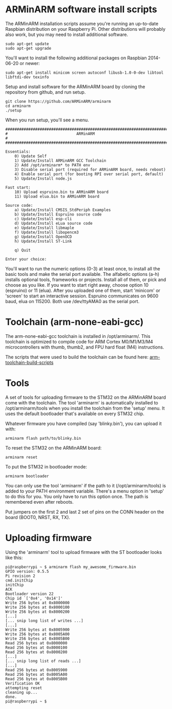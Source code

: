 ARMinARM software install scripts
=================================

The ARMinARM installation scripts assume you're running an up-to-date Raspbian distribution on your Raspberry Pi. Other distributions will probably also work, but you may need to install additional software.

    sudo apt-get update
    sudo apt-get upgrade

You'll want to install the following additional packages on Raspbian 2014-06-20 or newer:

    sudo apt-get install minicom screen autoconf libusb-1.0-0-dev libtool libftdi-dev texinfo

Setup and install software for the ARMinARM board by cloning the repository from github, and run setup.

    git clone https://github.com/ARMinARM/arminarm
    cd arminarm
    ./setup

When you run setup, you'll see a menu.

    #######################################################################
    #                              ARMinARM                               #
    #######################################################################
    
    Essentials:
        0) Update Self
        1) Update/Install ARMinARM GCC Toolchain
        2) Add /opt/arminarm* to PATH env
        3) Disable serial port (required for ARMinARM board, needs reboot)
        4) Enable serial port (for booting RPI over serial port, default)
        5) Update/Install node.js
    
    Fast start:
        10) Upload espruino.bin to ARMinARM board
        11) Upload elua.bin to ARMinARM board
    
    Source code:
        a) Update/Install CMSIS_StdPeriph Examples
        b) Update/Install Espruino source code
        c) Update/Install esp-cli
        d) Update/Install eLua source code
        e) Update/Install libmaple
        f) Update/Install libopencm3
        g) Update/Install OpenOCD
        h) Update/Install ST-Link
    
        q) Quit
    
    Enter your choice:

You'll want to run the numeric options (0-3) at least once, to install all the basic tools and make the serial port available. The alfabetic options (a-h) installs optional tools, frameworks or projects. Install all of them, or pick and choose as you like. If you want to start right away, choose option 10 (espruino) or 11 (elua). After you uploaded one of them, start 'minicom' or 'screen' to start an interactive session. Espruino communicates on 9600 baud, elua on 115200. Both use /dev/ttyAMA0 as the serial port.

Toolchain (arm-none-eabi-gcc)
=============================

The arm-none-eabi-gcc toolchain is installed in /opt/arminarm/. This toolchain is optimized to compile code for ARM Cortex M0/M1/M3/M4 microcontrollers with thumb, thumb2, and FPU hard float (M4) instructions.

The scripts that were used to build the toolchain can be found here: [arm-toolchain-build-scripts](https://github.com/ARMinARM/arm-toolchain-build-scripts)

Tools
=====
A set of tools for uploading firmware to the STM32 on the ARMinARM board come with the toolchain. The tool 'arminarm' is automatically installed to /opt/arminarm/tools when you install the toolchain from the 'setup' menu. It uses the default bootloader that's available on every STM32 chip.

Whatever firmware you have compiled (say 'blinky.bin'), you can upload it with:

    arminarm flash path/to/blinky.bin

To reset the STM32 on the ARMinARM board:

    arminarm reset
    
To put the STM32 in bootloader mode:

    arminarm bootloader

You can only use the tool 'arminarm' if the path to it (/opt/arminarm/tools) is added to your PATH environment variable. There's a menu option in 'setup' to do this for you. You only have to run this option once. The path is remembered even after reboots.

Put jumpers on the first 2 and last 2 set of pins on the CONN header on the board (BOOT0, NRST, RX, TX).

Uploading firmware
==================

Using the 'arminarm' tool to upload firmware with the ST bootloader looks like this:

    pi@raspberrypi ~ $ arminarm flash my_awesome_firmware.bin 
    GPIO version: 0.5.5
    Pi revision 2
    cmd.initChip
    initChip
    ACK
    Bootloader version 22
    Chip id `['0x4', '0x14']'
    Write 256 bytes at 0x8000000
    Write 256 bytes at 0x8000100
    Write 256 bytes at 0x8000200
    [...]
    [... snip long list of writes ...]
    [...]
    Write 256 bytes at 0x8005900
    Write 256 bytes at 0x8005A00
    Write 256 bytes at 0x8005B00
    Read 256 bytes at 0x8000000
    Read 256 bytes at 0x8000100
    Read 256 bytes at 0x8000200
    [...]
    [... snip long list of reads ...]
    [...]
    Read 256 bytes at 0x8005900
    Read 256 bytes at 0x8005A00
    Read 256 bytes at 0x8005B00
    Verification OK
    attempting reset
    cleaning up...
    done.
    pi@raspberrypi ~ $

